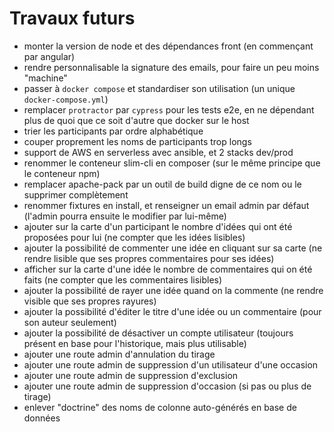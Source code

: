 # Travaux futurs

- monter la version de node et des dépendances front (en commençant par angular)
- rendre personnalisable la signature des emails, pour faire un peu moins "machine"
- passer à `docker compose` et standardiser son utilisation (un unique `docker-compose.yml`)
- remplacer `protractor` par `cypress` pour les tests e2e, en ne dépendant plus de quoi que ce soit d'autre que docker sur le host
- trier les participants par ordre alphabétique
- couper proprement les noms de participants trop longs
- support de AWS en serverless avec ansible, et 2 stacks dev/prod
- renommer le conteneur slim-cli en composer (sur le même principe que le conteneur npm)
- remplacer apache-pack par un outil de build digne de ce nom ou le supprimer complètement
- renommer fixtures en install, et renseigner un email admin par défaut
  (l'admin pourra ensuite le modifier par lui-même)
- ajouter sur la carte d'un participant le nombre d'idées qui ont été proposées pour lui (ne compter que les idées lisibles)
- ajouter la possibilité de commenter une idée en cliquant sur sa carte (ne rendre lisible que ses propres commentaires pour ses idées)
- afficher sur la carte d'une idée le nombre de commentaires qui on été faits (ne compter que les commentaires lisibles)
- ajouter la possibilité de rayer une idée quand on la commente (ne rendre visible que ses propres rayures)
- ajouter la possibilité d'éditer le titre d'une idée ou un commentaire (pour son auteur seulement)
- ajouter la possibilité de désactiver un compte utilisateur
  (toujours présent en base pour l'historique, mais plus utilisable)
- ajouter une route admin d'annulation du tirage
- ajouter une route admin de suppression d'un utilisateur d'une occasion
- ajouter une route admin de suppression d'exclusion
- ajouter une route admin de suppression d'occasion (si pas ou plus de tirage)
- enlever "doctrine" des noms de colonne auto-générés en base de données
